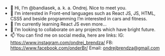 - 👋 Hi, I’m @bandiasek, a. k. a. Ondrej. Nice to meet you.
- 👀 I’m interested in Front-end languages such as React JS, JS, HTML, CSS5 and beside programming I’m interested in cars and fitness.
- 🌱 I’m currently learning React JS even more...
- 💞️ I’m looking to collaborate on any projects which have bright future.
- 📫 You can find me on social media, here are links:
  IG: https://www.instagram.com/ondrej_brendza/
  FB: https://www.facebook.com/onderBr/
  Email: ondrejbrendza@gmail.com

<!---
bandiasek/bandiasek is a ✨ special ✨ repository because its `README.md` (this file) appears on your GitHub profile.
You can click the Preview link to take a look at your changes.
--->

